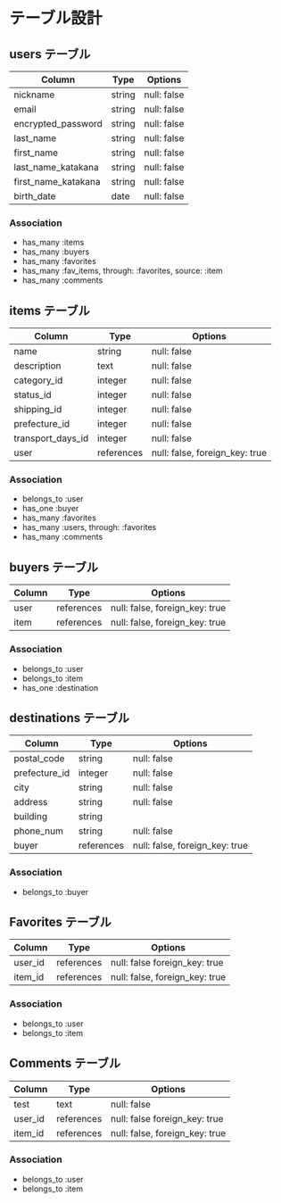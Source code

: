 # テーブル設計

## users テーブル

| Column                | Type    | Options     |
| --------------------- | ------- | ----------- |
| nickname              | string  | null: false |
| email                 | string  | null: false |
| encrypted_password    | string  | null: false |
| last_name             | string  | null: false |
| first_name            | string  | null: false |
| last_name_katakana    | string  | null: false |
| first_name_katakana   | string  | null: false |
| birth_date            | date    | null: false |

### Association

- has_many :items
- has_many :buyers
- has_many :favorites
- has_many :fav_items, through: :favorites, source: :item
- has_many :comments

## items テーブル

| Column             | Type        | Options                        |
| ------------------ | ----------- | ------------------------------ |
| name               | string      | null: false                    |
| description        | text        | null: false                    |
| category_id        | integer     | null: false                    |
| status_id          | integer     | null: false                    |
| shipping_id        | integer     | null: false                    |
| prefecture_id      | integer     | null: false                    |
| transport_days_id  | integer     | null: false                    |
| user               | references  | null: false, foreign_key: true |

### Association

- belongs_to :user
- has_one :buyer
- has_many :favorites
- has_many :users, through: :favorites
- has_many :comments

## buyers テーブル

| Column         | Type       | Options                        |
| -------------- | ---------- | ------------------------------ |
| user           | references | null: false, foreign_key: true |
| item           | references | null: false, foreign_key: true |

### Association

- belongs_to :user
- belongs_to :item
- has_one :destination

## destinations テーブル

| Column         | Type           | Options                        |
| -------------- | -------------  | ------------------------------ |
| postal_code    | string         | null: false                    |
| prefecture_id  | integer        | null: false                    |
| city           | string         | null: false                    |
| address        | string         | null: false                    |
| building       | string         |                                |
| phone_num      | string         | null: false                    |
| buyer          | references     | null: false, foreign_key: true |

### Association

- belongs_to :buyer

## Favorites テーブル

| Column         | Type           | Options                        |
| -------------- | -------------  | ------------------------------ |
| user_id        | references     | null: false  foreign_key: true |
| item_id        | references     | null: false, foreign_key: true |

### Association

- belongs_to :user
- belongs_to :item

## Comments テーブル

| Column         | Type           | Options                        |
| -------------- | -------------  | ------------------------------ |
| test           | text           | null: false                    |
| user_id        | references     | null: false  foreign_key: true |
| item_id        | references     | null: false, foreign_key: true |

### Association

- belongs_to :user
- belongs_to :item